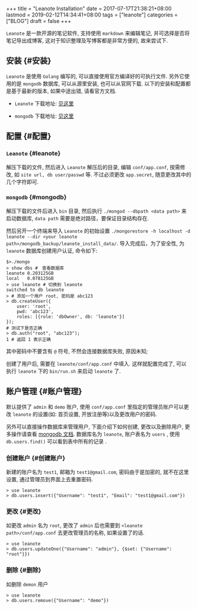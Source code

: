 +++
title = "Leanote Installation"
date = 2017-07-17T21:38:21+08:00
lastmod = 2019-02-12T14:34:41+08:00
tags = ["leanote"]
categories = ["BLOG"]
draft = false
+++

`Leanote` 是一款开源的笔记软件, 支持使用 `markdown` 来编辑笔记, 并可选择是否将笔记导出成博客, 这对于知识整理及写博客都是非常方便的, 故来尝试下.


## 安装 {#安装}

`Leanote` 是使用 `Golang` 编写的, 可以直接使用官方编译好的可执行文件.
另外它使用的是 `mongodb` 数据库, 可以从源里安装, 也可以从官网下载.
以下的安装和配置都是基于最新的版本, 如果中途出错, 请看官方文档.

-   `Leanote` 下载地址: [见这里](http://leanote.org/#download)

-   `mongodb` 下载地址: [见这里](https://www.mongodb.com/download-center)

<!--more-->


## 配置 {#配置}


### `Leanote` {#leanote}

解压下载的文件, 然后进入 `Leanote` 解压后的目录, 编辑 `conf/app.conf`, 按需修改, 如 `site url, db user/passwd` 等.
不过必须更改 `app.secret`, 随意更改其中的几个字符即可.


### `mongodb` {#mongodb}

解压下载的文件后进入 `bin` 目录, 然后执行 `./mongod --dbpath <data path>` 来启动数据库, `data path` 需要是绝对路径，要保证目录结构存在.

然后另开一个终端来导入 `Leanote` 的初始设置 `./mongorestore -h localhost -d leanote --dir <your leanote path>/mongodb_backup/leanote_install_data/`.
导入完成后，为了安全性, 为 `leanote` 数据库创建用户认证, 命令如下:

```shell
$>./mongo
> show dbs #　查看数据库
leanote	0.203125GB
local	0.078125GB
> use leanote # 切换到 leanote
switched to db leanote
> # 添加一个用户 root, 密码是 abc123
> db.createUser({
    user: 'root',
    pwd: 'abc123',
    roles: [{role: 'dbOwner', db: 'leanote'}]
});
# 测试下是否正确
> db.auth("root", "abc123");
1 # 返回 1 表示正确
```

其中密码中不要含有 `@` 符号, 不然会连接数据库失败, 原因未知;

创建了用户后, 需要在 `leanote/conf/app.conf` 中填入. 这样就配置完成了, 可以执行 `leanote` 下的 `bin/run.sh` 来启动 `leanote` 了.


## 账户管理 {#账户管理}

默认提供了 `admin` 和 `demo` 账户, 使用 `conf/app.conf` 里指定的管理员账户可以更改 `leanote` 的设置(如: 首页设置, 开放注册等)以及更改用户的密码.

另外可以直接操作数据库来管理用户, 下面介绍下如何创建, 更改以及删除用户, 更多操作请查看 [mongodb 文档](http://docs.mongoing.com/manual-zh/crud.html).
数据库名为 `leanote`, 账户表名为 `users` , 使用 `db.users.find()` 可以看到表中所有的记录 .


### 创建账户 {#创建账户}

新建的账户名为 `test1`, 邮箱为 `test1@gmail.com`, 密码由于是加密的, 就不在这里设置, 通过管理员到界面上去重置密码.

```shell
> use leanote
> db.users.insert({"Username": "test1", "Email": "test1@gmail.com"})
```


### 更改 {#更改}

如更改 `admin` 名为 `root`, 更改了 `admin` 后也需要到 `<leanote path>/conf/app.conf` 去更改管理员的名称, 如果设置了的话.

```shell
> use leanote
> db.users.updateOne({"Username": "admin"}, {$set: {"Username": "root"}})
```


### 删除 {#删除}

如删除 `demon` 用户

```shell
> use leanote
> db.users.remove({"Username": "demo"})
```
